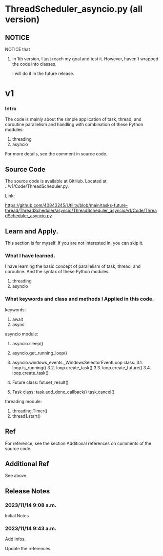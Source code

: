# ThreadScheduler_asyncio.py (all version)
## NOTICE 
NOTICE that 

1. In 1th version, I just reach my goal and test it. However, haven't wrapped the code into classes.

   I will do it in the future release.

# v1
### Intro
The code is mainly about the simple application of task, thread, and coroutine parallelism and handling with combination of these Python modules:

1. threading
2. asyncio

For more details, see the comment in source code.

## Source Code 
The source code is available at GitHub. Located at ../v1/Code/ThreadScheduler.py.

Link:

https://github.com/40843245/Utility/blob/main/tasks-future-thread/ThreadScheduler/asyncio/ThreadScheduler_asyncio/v1/Code/ThreadScheduler_asyncio.py

## Learn and Apply.
This section is for myself. If you are not interested in, you can skip it.

### What I have learned.
I have learning the basic concept of parallelism of task, thread, and coroutine. And the syntax of these Python modules.

1. threading
2. asyncio

### What keywords and class and methods I Applied in this code.

keywords:

1. await
2. async

asyncio module:
1. asyncio.sleep()
2. asyncio.get_running_loop()
3. asyncio.windows_events._WindowsSelectorEventLoop class:
   3.1. loop.is_running()
   3.2. loop.create_task()
   3.3. loop.create_future()
   3.4. loop.create_task()

4. Future class:
   fut.set_result()  
5. Task class:
   task.add_done_callback()
   task.cancel()

threading module:
1. threading.Timer()
2. thread1.start()

## Ref
For reference, see the section Additional references on comments of the source code.
## Additional Ref
See above.

## Release Notes
### 2023/11/14 9:08 a.m.
Initial Notes.
### 2023/11/14 9:43 a.m.
Add infos. 

Update the references. 
